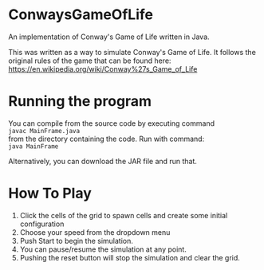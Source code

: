 # ConwaysGameOfLife
An implementation of Conway's Game of Life written in Java.

This was written as a way to simulate Conway's Game of Life. It follows the original rules of the game that can be found here: https://en.wikipedia.org/wiki/Conway%27s_Game_of_Life

# Running the program
You can compile from the source code by executing command
  <br><code>javac MainFrame.java</code><br>
from the directory containing the code. Run with command:
  <br><code>java MainFrame</code><br>

Alternatively, you can download the JAR file and run that.

# How To Play
1. Click the cells of the grid to spawn cells and create some initial configuration
2. Choose your speed from the dropdown menu
3. Push Start to begin the simulation.
4. You can pause/resume the simulation at any point.
5. Pushing the reset button will stop the simulation and clear the grid.
